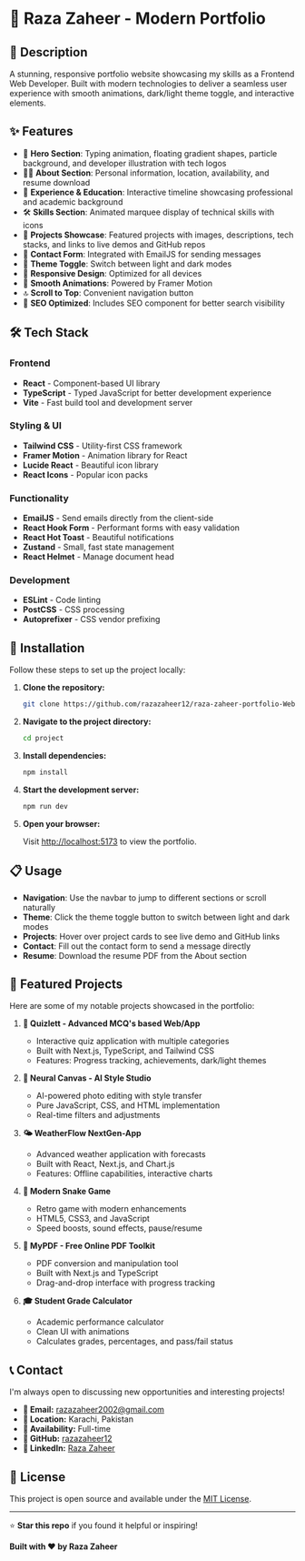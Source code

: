 # 🚀 Raza Zaheer - Modern Portfolio

## 📖 Description

A stunning, responsive portfolio website showcasing my skills as a Frontend Web Developer. Built with modern technologies to deliver a seamless user experience with smooth animations, dark/light theme toggle, and interactive elements.

## ✨ Features

- 🌟 **Hero Section**: Typing animation, floating gradient shapes, particle background, and developer illustration with tech logos
- 👨‍💻 **About Section**: Personal information, location, availability, and resume download
- 💼 **Experience & Education**: Interactive timeline showcasing professional and academic background
- 🛠️ **Skills Section**: Animated marquee display of technical skills with icons
- 📁 **Projects Showcase**: Featured projects with images, descriptions, tech stacks, and links to live demos and GitHub repos
- 📧 **Contact Form**: Integrated with EmailJS for sending messages
- 🌙 **Theme Toggle**: Switch between light and dark modes
- 📱 **Responsive Design**: Optimized for all devices
- 🎨 **Smooth Animations**: Powered by Framer Motion
- 🔝 **Scroll to Top**: Convenient navigation button
- 🎯 **SEO Optimized**: Includes SEO component for better search visibility

## 🛠️ Tech Stack

### Frontend
- **React** - Component-based UI library
- **TypeScript** - Typed JavaScript for better development experience
- **Vite** - Fast build tool and development server

### Styling & UI
- **Tailwind CSS** - Utility-first CSS framework
- **Framer Motion** - Animation library for React
- **Lucide React** - Beautiful icon library
- **React Icons** - Popular icon packs

### Functionality
- **EmailJS** - Send emails directly from the client-side
- **React Hook Form** - Performant forms with easy validation
- **React Hot Toast** - Beautiful notifications
- **Zustand** - Small, fast state management
- **React Helmet** - Manage document head

### Development
- **ESLint** - Code linting
- **PostCSS** - CSS processing
- **Autoprefixer** - CSS vendor prefixing

## 🚀 Installation

Follow these steps to set up the project locally:

1. **Clone the repository:**
   ```bash
   git clone https://github.com/razazaheer12/raza-zaheer-portfolio-WebDeveloper.git
   ```

2. **Navigate to the project directory:**
   ```bash
   cd project
   ```

3. **Install dependencies:**
   ```bash
   npm install
   ```

4. **Start the development server:**
   ```bash
   npm run dev
   ```

5. **Open your browser:**
   
   Visit [http://localhost:5173](http://localhost:5173) to view the portfolio.

## 📋 Usage

- **Navigation**: Use the navbar to jump to different sections or scroll naturally
- **Theme**: Click the theme toggle button to switch between light and dark modes
- **Projects**: Hover over project cards to see live demo and GitHub links
- **Contact**: Fill out the contact form to send a message directly
- **Resume**: Download the resume PDF from the About section

## 🎯 Featured Projects

Here are some of my notable projects showcased in the portfolio:

1. **🧠 Quizlett - Advanced MCQ's based Web/App**
   - Interactive quiz application with multiple categories
   - Built with Next.js, TypeScript, and Tailwind CSS
   - Features: Progress tracking, achievements, dark/light themes

2. **🎨 Neural Canvas - AI Style Studio**
   - AI-powered photo editing with style transfer
   - Pure JavaScript, CSS, and HTML implementation
   - Real-time filters and adjustments

3. **🌤️ WeatherFlow NextGen-App**
   - Advanced weather application with forecasts
   - Built with React, Next.js, and Chart.js
   - Features: Offline capabilities, interactive charts

4. **🐍 Modern Snake Game**
   - Retro game with modern enhancements
   - HTML5, CSS3, and JavaScript
   - Speed boosts, sound effects, pause/resume

5. **📄 MyPDF - Free Online PDF Toolkit**
   - PDF conversion and manipulation tool
   - Built with Next.js and TypeScript
   - Drag-and-drop interface with progress tracking

6. **🎓 Student Grade Calculator**
   - Academic performance calculator
   - Clean UI with animations
   - Calculates grades, percentages, and pass/fail status

## 📞 Contact

I'm always open to discussing new opportunities and interesting projects!

- **📧 Email:** razazaheer2002@gmail.com
- **📍 Location:** Karachi, Pakistan
- **💼 Availability:** Full-time
- **🐙 GitHub:** [razazaheer12](https://github.com/razazaheer12)
- **💼 LinkedIn:** [Raza Zaheer](https://www.linkedin.com/in/raza-zaheer-416745340/)

## 📄 License

This project is open source and available under the [MIT License](LICENSE).

---

⭐ **Star this repo** if you found it helpful or inspiring!

**Built with ❤️ by Raza Zaheer**
